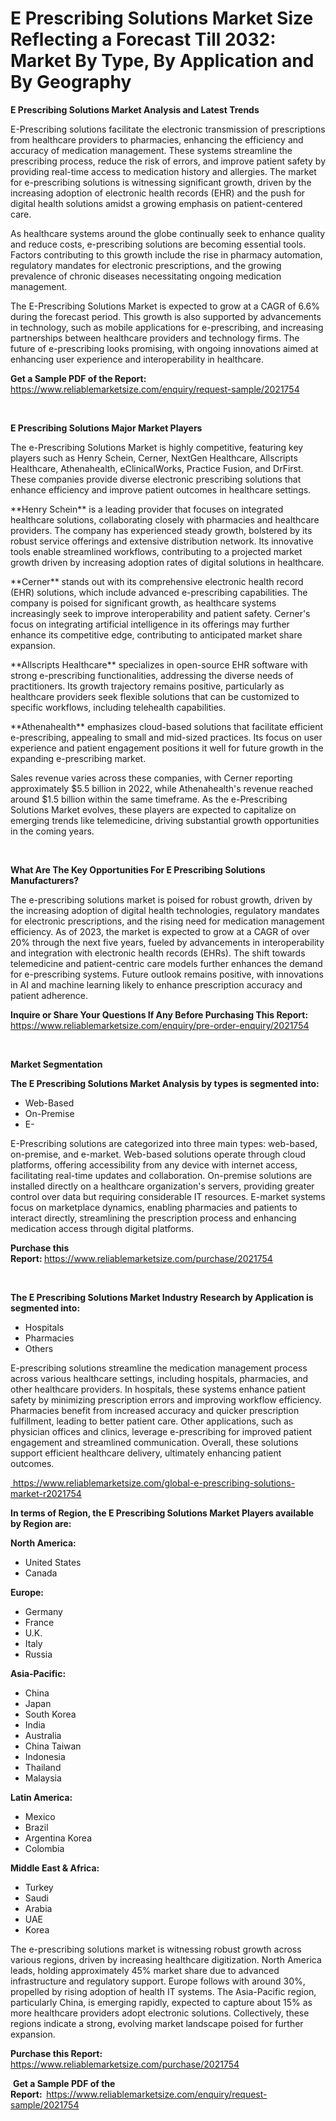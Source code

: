 <p><h1>E Prescribing Solutions Market Size Reflecting a Forecast Till 2032: Market By Type, By Application and By Geography</h1></p><p><strong>E Prescribing Solutions Market Analysis and Latest Trends</strong></p>
<p><p>E-Prescribing solutions facilitate the electronic transmission of prescriptions from healthcare providers to pharmacies, enhancing the efficiency and accuracy of medication management. These systems streamline the prescribing process, reduce the risk of errors, and improve patient safety by providing real-time access to medication history and allergies. The market for e-prescribing solutions is witnessing significant growth, driven by the increasing adoption of electronic health records (EHR) and the push for digital health solutions amidst a growing emphasis on patient-centered care.</p><p>As healthcare systems around the globe continually seek to enhance quality and reduce costs, e-prescribing solutions are becoming essential tools. Factors contributing to this growth include the rise in pharmacy automation, regulatory mandates for electronic prescriptions, and the growing prevalence of chronic diseases necessitating ongoing medication management. </p><p>The E-Prescribing Solutions Market is expected to grow at a CAGR of 6.6% during the forecast period. This growth is also supported by advancements in technology, such as mobile applications for e-prescribing, and increasing partnerships between healthcare providers and technology firms. The future of e-prescribing looks promising, with ongoing innovations aimed at enhancing user experience and interoperability in healthcare.</p></p>
<p><strong>Get a Sample PDF of the Report:&nbsp;</strong> <a href="https://www.reliablemarketsize.com/enquiry/request-sample/2021754?utm_campaign=3192&utm_medium=2&utm_source=Github&utm_content=ia&utm_term=13042025&utm_id=e-prescribing-solutions">https://www.reliablemarketsize.com/enquiry/request-sample/2021754</a></p>
<p>&nbsp;</p>
<p><strong>E Prescribing Solutions Major Market Players</strong></p>
<p><p>The e-Prescribing Solutions Market is highly competitive, featuring key players such as Henry Schein, Cerner, NextGen Healthcare, Allscripts Healthcare, Athenahealth, eClinicalWorks, Practice Fusion, and DrFirst. These companies provide diverse electronic prescribing solutions that enhance efficiency and improve patient outcomes in healthcare settings.</p><p>**Henry Schein** is a leading provider that focuses on integrated healthcare solutions, collaborating closely with pharmacies and healthcare providers. The company has experienced steady growth, bolstered by its robust service offerings and extensive distribution network. Its innovative tools enable streamlined workflows, contributing to a projected market growth driven by increasing adoption rates of digital solutions in healthcare.</p><p>**Cerner** stands out with its comprehensive electronic health record (EHR) solutions, which include advanced e-prescribing capabilities. The company is poised for significant growth, as healthcare systems increasingly seek to improve interoperability and patient safety. Cerner's focus on integrating artificial intelligence in its offerings may further enhance its competitive edge, contributing to anticipated market share expansion.</p><p>**Allscripts Healthcare** specializes in open-source EHR software with strong e-prescribing functionalities, addressing the diverse needs of practitioners. Its growth trajectory remains positive, particularly as healthcare providers seek flexible solutions that can be customized to specific workflows, including telehealth capabilities.</p><p>**Athenahealth** emphasizes cloud-based solutions that facilitate efficient e-prescribing, appealing to small and mid-sized practices. Its focus on user experience and patient engagement positions it well for future growth in the expanding e-prescribing market.</p><p>Sales revenue varies across these companies, with Cerner reporting approximately $5.5 billion in 2022, while Athenahealth's revenue reached around $1.5 billion within the same timeframe. As the e-Prescribing Solutions Market evolves, these players are expected to capitalize on emerging trends like telemedicine, driving substantial growth opportunities in the coming years.</p></p>
<p>&nbsp;</p>
<p><strong>What Are The Key Opportunities For E Prescribing Solutions Manufacturers?</strong></p>
<p><p>The e-prescribing solutions market is poised for robust growth, driven by the increasing adoption of digital health technologies, regulatory mandates for electronic prescriptions, and the rising need for medication management efficiency. As of 2023, the market is expected to grow at a CAGR of over 20% through the next five years, fueled by advancements in interoperability and integration with electronic health records (EHRs). The shift towards telemedicine and patient-centric care models further enhances the demand for e-prescribing systems. Future outlook remains positive, with innovations in AI and machine learning likely to enhance prescription accuracy and patient adherence.</p></p>
<p><strong>Inquire or Share Your Questions If Any Before Purchasing This Report:</strong> <a href="https://www.reliablemarketsize.com/enquiry/pre-order-enquiry/2021754?utm_campaign=3192&utm_medium=2&utm_source=Github&utm_content=ia&utm_term=13042025&utm_id=e-prescribing-solutions">https://www.reliablemarketsize.com/enquiry/pre-order-enquiry/2021754</a></p>
<p>&nbsp;</p>
<p><strong>Market Segmentation</strong></p>
<p><strong>The E Prescribing Solutions Market Analysis by types is segmented into:</strong></p>
<p><ul><li>Web-Based</li><li>On-Premise</li><li>E-</li></ul></p>
<p><p>E-Prescribing solutions are categorized into three main types: web-based, on-premise, and e-market. Web-based solutions operate through cloud platforms, offering accessibility from any device with internet access, facilitating real-time updates and collaboration. On-premise solutions are installed directly on a healthcare organization's servers, providing greater control over data but requiring considerable IT resources. E-market systems focus on marketplace dynamics, enabling pharmacies and patients to interact directly, streamlining the prescription process and enhancing medication access through digital platforms.</p></p>
<p><strong>Purchase this Report:&nbsp;</strong><a href="https://www.reliablemarketsize.com/purchase/2021754?utm_campaign=3192&utm_medium=2&utm_source=Github&utm_content=ia&utm_term=13042025&utm_id=e-prescribing-solutions">https://www.reliablemarketsize.com/purchase/2021754</a></p>
<p>&nbsp;</p>
<p><strong>The E Prescribing Solutions Market Industry Research by Application is segmented into:</strong></p>
<p><ul><li>Hospitals</li><li>Pharmacies</li><li>Others</li></ul></p>
<p><p>E-prescribing solutions streamline the medication management process across various healthcare settings, including hospitals, pharmacies, and other healthcare providers. In hospitals, these systems enhance patient safety by minimizing prescription errors and improving workflow efficiency. Pharmacies benefit from increased accuracy and quicker prescription fulfillment, leading to better patient care. Other applications, such as physician offices and clinics, leverage e-prescribing for improved patient engagement and streamlined communication. Overall, these solutions support efficient healthcare delivery, ultimately enhancing patient outcomes.</p></p>
<p><a href="https://www.reliablemarketsize.com/global-e-prescribing-solutions-market-r2021754?utm_campaign=3192&utm_medium=2&utm_source=Github&utm_content=ia&utm_term=13042025&utm_id=e-prescribing-solutions">&nbsp;https://www.reliablemarketsize.com/global-e-prescribing-solutions-market-r2021754</a></p>
<p><strong>In terms of Region, the E Prescribing Solutions Market Players available by Region are:</strong></p>
<p>
    <p> <strong> North America: </strong>
        <ul>
            <li>United States</li>
            <li>Canada</li>
        </ul>
        </p> 
    <p> <strong> Europe: </strong>
        <ul>
            <li>Germany</li>
            <li>France</li>
            <li>U.K.</li>
            <li>Italy</li>
            <li>Russia</li>
        </ul>
        </p> 
    <p> <strong> Asia-Pacific: </strong>
        <ul>
            <li>China</li>
            <li>Japan</li>
            <li>South Korea</li>
            <li>India</li>
            <li>Australia</li>
            <li>China Taiwan</li>
            <li>Indonesia</li>
            <li>Thailand</li>
            <li>Malaysia</li>
        </ul>
        </p> 
    <p> <strong> Latin America: </strong>
        <ul>
            <li>Mexico</li>
            <li>Brazil</li>
            <li>Argentina Korea</li>
            <li>Colombia</li>
        </ul>
        </p> 
    <p> <strong> Middle East & Africa: </strong>
        <ul>
            <li>Turkey</li>
            <li>Saudi</li>
            <li>Arabia</li>
            <li>UAE</li>
            <li>Korea</li>
        </ul>
    </p>
    </p>
<p><p>The e-prescribing solutions market is witnessing robust growth across various regions, driven by increasing healthcare digitization. North America leads, holding approximately 45% market share due to advanced infrastructure and regulatory support. Europe follows with around 30%, propelled by rising adoption of health IT systems. The Asia-Pacific region, particularly China, is emerging rapidly, expected to capture about 15% as more healthcare providers adopt electronic solutions. Collectively, these regions indicate a strong, evolving market landscape poised for further expansion.</p></p>
<p><strong>Purchase this Report: </strong><a href="https://www.reliablemarketsize.com/purchase/2021754?utm_campaign=3192&utm_medium=2&utm_source=Github&utm_content=ia&utm_term=13042025&utm_id=e-prescribing-solutions">https://www.reliablemarketsize.com/purchase/2021754</a></p>
<p>&nbsp;<strong>Get a Sample PDF of the Report:&nbsp;&nbsp;</strong><a href="https://www.reliablemarketsize.com/enquiry/request-sample/2021754?utm_campaign=3192&utm_medium=2&utm_source=Github&utm_content=ia&utm_term=13042025&utm_id=e-prescribing-solutions">https://www.reliablemarketsize.com/enquiry/request-sample/2021754</a></p>
<p><strong></strong></p>
<p><p></p><p></p><p></p></p>